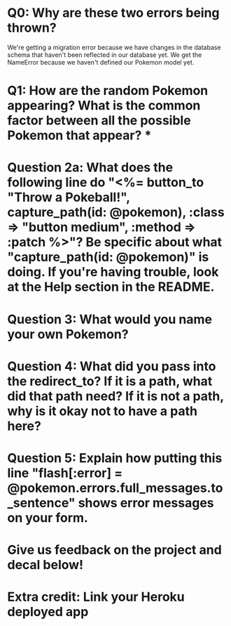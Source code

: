 # Q0: Why are these two errors being thrown?

We're getting a migration error because we have changes in the database schema that haven't been reflected in our database yet.
We get the NameError because we haven't defined our Pokemon model yet.

# Q1: How are the random Pokemon appearing? What is the common factor between all the possible Pokemon that appear? *

# Question 2a: What does the following line do "<%= button_to "Throw a Pokeball!", capture_path(id: @pokemon), :class => "button medium", :method => :patch %>"? Be specific about what "capture_path(id: @pokemon)" is doing. If you're having trouble, look at the Help section in the README.

# Question 3: What would you name your own Pokemon?

# Question 4: What did you pass into the redirect_to? If it is a path, what did that path need? If it is not a path, why is it okay not to have a path here?

# Question 5: Explain how putting this line "flash[:error] = @pokemon.errors.full_messages.to_sentence" shows error messages on your form.

# Give us feedback on the project and decal below!

# Extra credit: Link your Heroku deployed app
